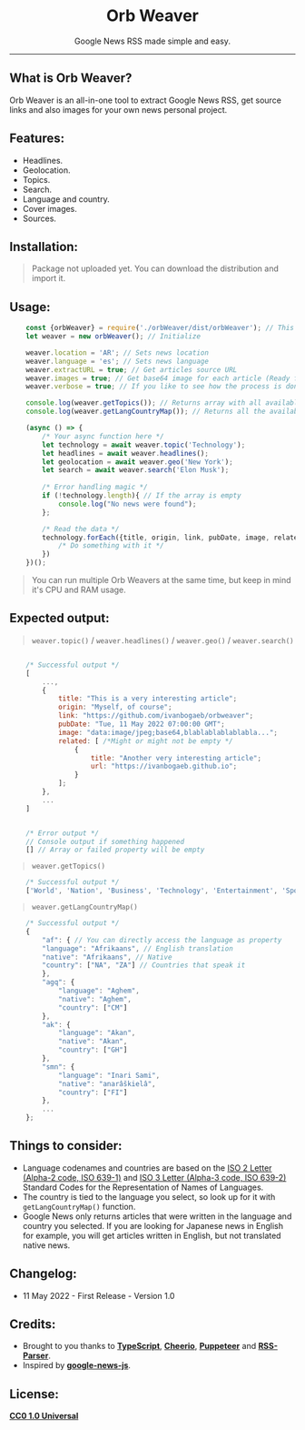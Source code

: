 <center><h1>Orb Weaver</h1></center>
<center>Google News RSS made simple and easy.</center>

<hr>

## What is Orb Weaver?

Orb Weaver is an all-in-one tool to extract Google News RSS, get source links and also images for your own news personal project.

## Features:

- Headlines.
- Geolocation.
- Topics.
- Search.
- Language and country.
- Cover images.
- Sources.

## Installation:

> Package not uploaded yet. You can download the distribution and import it.

## Usage:

```javascript
    const {orbWeaver} = require('./orbWeaver/dist/orbWeaver'); // This will change
    let weaver = new orbWeaver(); // Initialize

    weaver.location = 'AR'; // Sets news location
    weaver.language = 'es'; // Sets news language
    weaver.extractURL = true; // Get articles source URL
    weaver.images = true; // Get base64 image for each article (Ready for img or canvas)
    weaver.verbose = true; // If you like to see how the process is done

    console.log(weaver.getTopics()); // Returns array with all available topics
    console.log(weaver.getLangCountryMap()); // Returns all the available languages and countries.

    (async () => {
        /* Your async function here */
        let technology = await weaver.topic('Technology');
        let headlines = await weaver.headlines();
        let geolocation = await weaver.geo('New York');
        let search = await weaver.search('Elon Musk');
    
        /* Error handling magic */
        if (!technology.length){ // If the array is empty
            console.log("No news were found");
        };

        /* Read the data */
        technology.forEach({title, origin, link, pubDate, image, related} => {
            /* Do something with it */
        })
    })();
```

> You can run multiple Orb Weavers at the same time, but keep in mind it's CPU and RAM usage.

## Expected output:

> `weaver.topic()` / `weaver.headlines()` / `weaver.geo()` / `weaver.search()`
```javascript

    /* Successful output */
    [
        ...,
        {
            title: "This is a very interesting article";
            origin: "Myself, of course";
            link: "https://github.com/ivanbogaeb/orbweaver";
            pubDate: "Tue, 11 May 2022 07:00:00 GMT";
            image: "data:image/jpeg;base64,blablablablablabla...";
            related: [ /*Might or might not be empty */
                {
                    title: "Another very interesting article";
                    url: "https://ivanbogaeb.github.io";
                }
            ];
        },
        ...
    ]


    /* Error output */
    // Console output if something happened
    [] // Array or failed property will be empty
```

> `weaver.getTopics()`
```javascript
    /* Successful output */
    ['World', 'Nation', 'Business', 'Technology', 'Entertainment', 'Sports', 'Science', 'Health'];
```

> `weaver.getLangCountryMap()`
```javascript
    /* Successful output */
    {
        "af": { // You can directly access the language as property
        "language": "Afrikaans", // English translation
        "native": "Afrikaans", // Native
        "country": ["NA", "ZA"] // Countries that speak it
        },
        "agq": {
            "language": "Aghem",
            "native": "Aghem",
            "country": ["CM"]
        },
        "ak": {
            "language": "Akan",
            "native": "Akan",
            "country": ["GH"]
        },
        "smn": {
            "language": "Inari Sami",
            "native": "anarâškielâ",
            "country": ["FI"]
        },
        ...
    };
```

## Things to consider:
- Language codenames and countries are based on the [ISO 2 Letter (Alpha-2 code, ISO 639-1)](http://www.loc.gov/standards/iso639-1/) and [ISO 3 Letter (Alpha-3 code, ISO 639-2)](http://www.loc.gov/standards/iso639-2/) Standard Codes for the Representation of Names of Languages.
- The country is tied to the language you select, so look up for it with `getLangCountryMap()` function.
- Google News only returns articles that were written in the language and country you selected. If you are looking for Japanese news in English for example, you will get articles written in English, but not translated native news.

## Changelog:
- 11 May 2022 - First Release - Version 1.0

## Credits:

- Brought to you thanks to **[TypeScript](https://www.typescriptlang.org/)**, **[Cheerio](https://cheerio.js.org/)**, **[Puppeteer](https://pptr.dev/)** and **[RSS-Parser](https://github.com/prof18/RSS-Parser)**.
- Inspired by **[google-news-js](https://github.com/DatanewsOrg/google-news-js)**.

## License:
**[CC0 1.0 Universal](./LICENSE)**